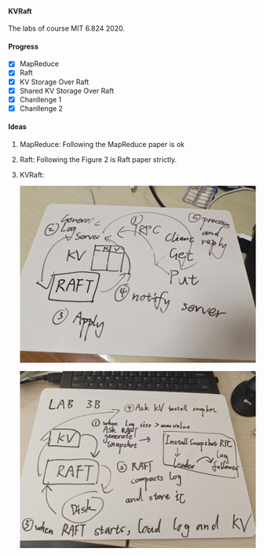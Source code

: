 #### KVRaft

The labs of course MIT 6.824 2020.

#### Progress

- [x] MapReduce
- [x] Raft 
- [x] KV Storage Over Raft
- [x] Shared KV Storage Over Raft
- [x] Chanllenge 1
- [x] Chanllenge 2
#### Ideas

1. MapReduce: Following the MapReduce paper is ok

2. Raft: Following the Figure 2 is Raft paper strictly.

3. KVRaft: 

   ![](3a.jpg)

   ![](3B.jpg)

